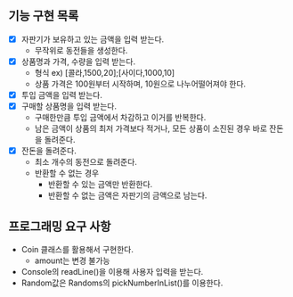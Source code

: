 ## 기능 구현 목록
- [x] 자판기가 보유하고 있는 금액을 입력 받는다.
  - 무작위로 동전들을 생성한다.
- [x] 상품명과 가격, 수량을 입력 받는다.
  - 형식 ex) [콜라,1500,20];[사이다,1000,10]
  - 상품 가격은 100원부터 시작하며, 10원으로 나누어떨어져야 한다.
- [x] 투입 금액을 입력 받는다.
- [x] 구매할 상품명을 입력 받는다.
  - 구매한만큼 투입 금액에서 차감하고 이거를 반복한다.
  - 남은 금액이 상품의 최저 가격보다 적거나, 모든 상품이 소진된 경우 바로 잔돈을 돌려준다.
- [x] 잔돈을 돌려준다.
  - 최소 개수의 동전으로 돌려준다.
  - 반환할 수 없는 경우
    - 반환할 수 있는 금액만 반환한다.
    - 반환할 수 없는 금액은 자판기의 금액으로 남는다.
## 프로그래밍 요구 사항
- Coin 클래스를 활용해서 구현한다.
  - amount는 변경 불가능
- Console의 readLine()을 이용해 사용자 입력을 받는다.
- Random값은 Randoms의 pickNumberInList()를 이용한다. 